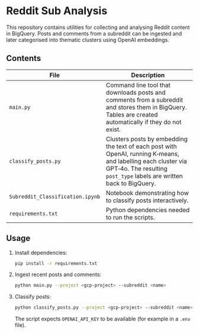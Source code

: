 # Reddit Sub Analysis

This repository contains utilities for collecting and analysing Reddit content in BigQuery. Posts and comments from a subreddit can be ingested and later categorised into thematic clusters using OpenAI embeddings.

## Contents

| File | Description |
|------|-------------|
| `main.py` | Command line tool that downloads posts and comments from a subreddit and stores them in BigQuery. Tables are created automatically if they do not exist. |
| `classify_posts.py` | Clusters posts by embedding the text of each post with OpenAI, running K‑means, and labelling each cluster via GPT‑4o. The resulting `post_type` labels are written back to BigQuery. |
| `Subreddit_Classification.ipynb` | Notebook demonstrating how to classify posts interactively. |
| `requirements.txt` | Python dependencies needed to run the scripts. |

## Usage

1. Install dependencies:
   ```bash
   pip install -r requirements.txt
   ```
2. Ingest recent posts and comments:
   ```bash
   python main.py --project <gcp-project> --subreddit <name>
   ```
3. Classify posts:
   ```bash
   python classify_posts.py --project <gcp-project> --subreddit <name>
   ```
   The script expects `OPENAI_API_KEY` to be available (for example in a `.env` file).


